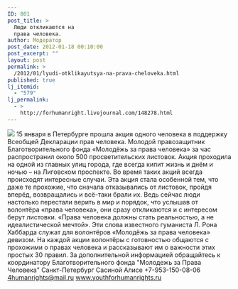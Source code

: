 ```yaml
---
ID: 801
post_title: >
  Люди откликаются на
  права человека.
author: Модератор
post_date: 2012-01-18 00:10:00
post_excerpt: ""
layout: post
permalink: >
  /2012/01/lyudi-otklikayutsya-na-prava-cheloveka.html
published: true
lj_itemid:
  - "579"
lj_permalink:
  - >
    http://forhumanright.livejournal.com/148278.html
---
```

<img src="http://cs5338.vk.com/u132145096/132409092/x_5b26039f.jpg" /> 15 января в Петербурге прошла акция одного человека в поддержку Всеобщей Декларации прав человека. Молодой правозащитник Благотворительного фонда «Молодёжь за права человека» за час распространил около 500 просветительских листовок. 
Акция проходила на одной из главных улиц города, где всегда кипит жизнь и днём и ночью – на Лиговском проспекте. Во время таких акций всегда происходят интересные случаи. Эта акция стала особенной тем, что даже те прохожие, что сначала отказывались от листовок, пройдя вперёд, возвращались и всё-таки брали их. Ведь сейчас люди настолько перестали верить в мир и порядок, что услышав от волонтёра «права человека», они сразу откликаются и с интересом берут листовки.
«Права человека должны стать реальностью, а не идеалистической мечтой». Эти слова известного гуманиста Л. Рона Хаббарда служат для волонтёров «Молодёжь за права человека» девизом. На каждой акции волонтёры с готовностью общаются с прохожими о правах человека и рассказывают им о важности этих простых 30 правил.
За дополнительной информацией обращайтесь к координатору
Благотворительного фонда
"Молодежь за Права Человека" Санкт-Петербург 
Сасиной Алисе 
+7-953-150-08-06 
4humanrights@mail.ru
 www.youthforhumanrights.ru